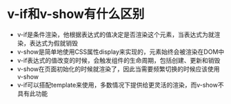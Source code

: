 # v-if和v-show有什么区别
- v-if是条件渲染，他根据表达式的值决定是否渲染这个元素，当表达式为就渲染，表达式为假就销毁
- v-show是简单地使用CSS属性display来实现的，元素始终会被渲染在DOM中
- v-if表达式的值改变的时候，会触发组件的生命周期，包括创建、更新和销毁
- v-show在页面初始化的时候就渲染了，因此当需要频繁切换的时候应该使用v-show
- v-if可以搭配template来使用，多数情况下提供给更灵活的渲染，而v-show不具有此功能
